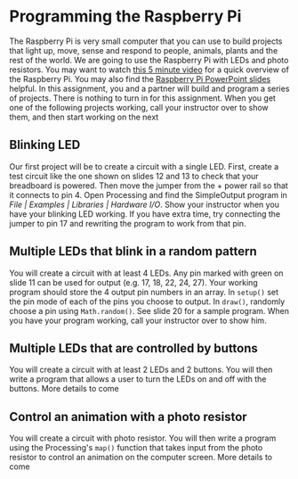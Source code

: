 Programming the Raspberry Pi
===========================

The Raspberry Pi is very small computer that you can use to build projects that light up, move, sense and respond to people, animals, plants and the rest of the world. We are going to use the Raspberry Pi with LEDs and photo resistors. You may want to watch [this 5 minute video](https://www.youtube.com/watch?v=5jA8wYqQLBU&t=34s) for a quick overview of the Raspberry Pi. You may also find the [Raspberry Pi PowerPoint slides](https://drive.google.com/open?id=0Bz2ZkT6qWPYTQk85WklyVml2M00) helpful. In this assignment, you and a partner will build and program a series of projects. There is nothing to turn in for this assignment. When you get one of the following projects working, call your instructor over to show them, and then start working on the next

Blinking LED
---------------
Our first project will be to create a circuit with a single LED. First, create a test circuit like the one shown on slides 12 and 13 to check that your breadboard is powered. Then move the jumper from the + power rail so that it connects to pin 4. Open Processing and find the SimpleOutput program in *File | Examples | Libraries | Hardware I/O*. Show your instructor when you have your blinking LED working. If you have extra time, try connecting the jumper to pin 17 and rewriting the program to work from that pin. 

Multiple LEDs that blink in a random pattern
---------------
You will create a circuit with at least 4 LEDs. Any pin marked with green on slide 11 can be used for output (e.g. 17, 18, 22, 24, 27). Your working program should store the 4 output pin numbers in an array. In `setup()` set the pin mode of each of the pins you choose to output. In `draw()`, randomly choose a pin using `Math.random()`. See slide 20 for a sample program. When you have your program working, call your instructor over to show him.

Multiple LEDs that are controlled by buttons
------------------
You will create a circuit with at least 2 LEDs and 2 buttons. You will then write a program that allows a user to turn the LEDs on and off with the buttons. More details to come

Control an animation with a photo resistor
------------------
You will create a circuit with photo resistor. You will then write a program using the Processing's `map()` function that takes input from the photo resistor to control an animation on the computer screen. More details to come
